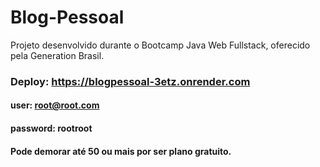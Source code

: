 # Blog-Pessoal
Projeto desenvolvido durante o Bootcamp Java Web Fullstack, oferecido pela Generation Brasil.

### Deploy: https://blogpessoal-3etz.onrender.com
#### user: root@root.com
#### password: rootroot

#### Pode demorar até 50 ou mais por ser plano gratuito.


